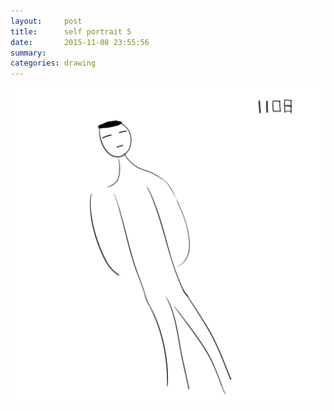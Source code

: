 ```yaml
---
layout:     post
title:      self portrait 5
date:       2015-11-08 23:55:56
summary:    
categories: drawing
---
```

![self portrait 5](/images/_diary/self-portrait-5.png "just another")
